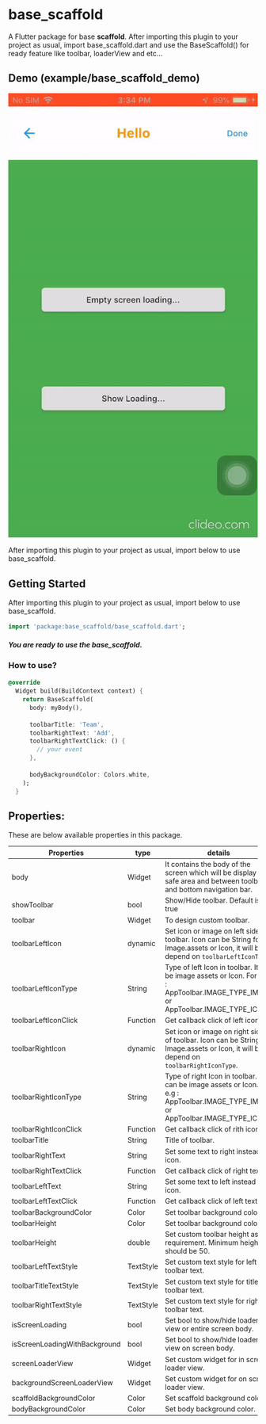# base_scaffold

A Flutter package for base **scaffold**. After importing this plugin to your project as usual, import base_scaffold.dart and use the BaseScaffold() for ready feature like toolbar, loaderView and etc...

## Demo (example/base_scaffold_demo)
![Alt Text](example/demo.gif)

After importing this plugin to your project as usual, import below to
use base_scaffold.

## Getting Started

After importing this plugin to your project as usual, import below to
use base_scaffold.

```dart
import 'package:base_scaffold/base_scaffold.dart';  
```

##### You are ready to use the base_scaffold.

### How to use?

```dart
@override
  Widget build(BuildContext context) {
    return BaseScaffold(
      body: myBody(),

      toolbarTitle: 'Team',
      toolbarRightText: 'Add',
      toolbarRightTextClick: () {
        // your event
      },

      bodyBackgroundColor: Colors.white,
    );
  }
```

## Properties:
These are below available properties in this package.

| Properties | type | details |
|--------|-----|-----|
| body | Widget | It contains the body of the screen which will be display in safe area and between toolbar and bottom navigation bar. |
| showToolbar | bool | Show/Hide toolbar. Default is true |
| toolbar | Widget | To design custom toolbar. |
| toolbarLeftIcon | dynamic | Set icon or image on left side of toolbar. Icon can be String for Image.assets or Icon, it will be depend on `toolbarLeftIconType`. |
| toolbarLeftIconType | String | Type of left Icon in toolbar. It can be image assets or Icon. For e.g : AppToolbar.IMAGE_TYPE_IMAGE or AppToolbar.IMAGE_TYPE_ICON. |
| toolbarLeftIconClick | Function | Get callback click of left icon. |
| toolbarRightIcon | dynamic | Set icon or image on right side of toolbar. Icon can be String for Image.assets or Icon, it will be depend on `toolbarRightIconType`. |
| toolbarRightIconType | String | Type of right Icon in toolbar. It can be image assets or Icon. For e.g : AppToolbar.IMAGE_TYPE_IMAGE or AppToolbar.IMAGE_TYPE_ICON. |
| toolbarRightIconClick | Function | Get callback click of rith icon. |
| toolbarTitle | String | Title of toolbar. |
| toolbarRightText | String | Set some text to right instead of icon. |
| toolbarRightTextClick | Function | Get callback click of right text. |
| toolbarLeftText | String | Set some text to left instead of icon. |
| toolbarLeftTextClick | Function | Get callback click of left text. |
| toolbarBackgroundColor | Color | Set toolbar background color. |
| toolbarHeight | Color | Set toolbar background color. |
| toolbarHeight | double | Set custom toolbar height as per requirement. Minimum height should be 50. |
| toolbarLeftTextStyle | TextStyle | Set custom text style for left toolbar text. |
| toolbarTitleTextStyle | TextStyle | Set custom text style for title toolbar text. |
| toolbarRightTextStyle | TextStyle | Set custom text style for right toolbar text. |
| isScreenLoading | bool | Set bool to show/hide loader view or entire screen body. |
| isScreenLoadingWithBackground | bool | Set bool to show/hide loader view on screen body. |
| screenLoaderView | Widget | Set custom widget for in screen loader view. |
| backgroundScreenLoaderView | Widget | Set custom widget for on screen loader view. |
| scaffoldBackgroundColor | Color | Set scaffold background color. |
| bodyBackgroundColor | Color | Set body background color. |

